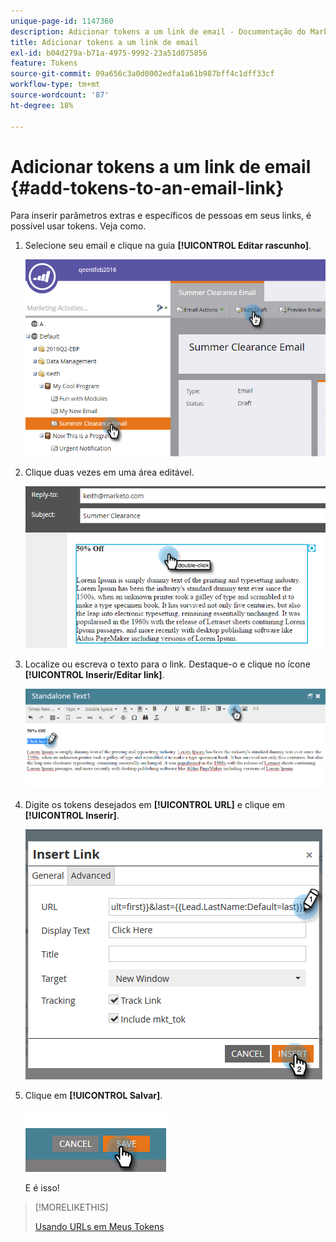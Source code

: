 ```yaml
---
unique-page-id: 1147360
description: Adicionar tokens a um link de email - Documentação do Marketo - Documentação do produto
title: Adicionar tokens a um link de email
exl-id: b04d279a-b71a-4975-9992-23a51d075856
feature: Tokens
source-git-commit: 09a656c3a0d0002edfa1a61b987bff4c1dff33cf
workflow-type: tm+mt
source-wordcount: '87'
ht-degree: 18%

---
```


# Adicionar tokens a um link de email {#add-tokens-to-an-email-link}

Para inserir parâmetros extras e específicos de pessoas em seus links, é possível usar tokens. Veja como.

1. Selecione seu email e clique na guia **[!UICONTROL Editar rascunho]**.

   ![](assets/one.png)

1. Clique duas vezes em uma área editável.

   ![](assets/two.png)

1. Localize ou escreva o texto para o link. Destaque-o e clique no ícone **[!UICONTROL Inserir/Editar link]**.

   ![](assets/three.png)

1. Digite os tokens desejados em **[!UICONTROL URL]** e clique em **[!UICONTROL Inserir]**.

   ![](assets/four.png)

1. Clique em **[!UICONTROL Salvar]**.

   ![](assets/five.png)

   E é isso!

>[!MORELIKETHIS]
>
>[Usando URLs em Meus Tokens](/help/marketo/product-docs/email-marketing/general/using-tokens/using-urls-in-my-tokens.md)
